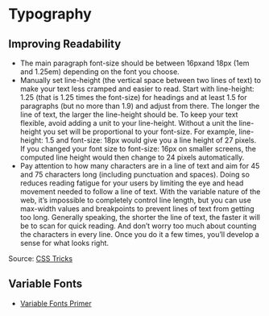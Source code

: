 # Typography

## Improving Readability

- The main paragraph font-size should be between 16pxand 18px (1em and 1.25em) depending on the font you choose.
- Manually set line-height (the vertical space between two lines of text) to make your text less cramped and easier to read. Start with line-height: 1.25 (that is 1.25 times the font-size) for headings and at least 1.5 for paragraphs (but no more than 1.9) and adjust from there. The longer the line of text, the larger the line-height should be. To keep your text flexible, avoid adding a unit to your line-height. Without a unit the line-height you set will be proportional to your font-size. For example, line-height: 1.5 and font-size: 18px would give you a line height of 27 pixels. If you changed your font size to font-size: 16px on smaller screens, the computed line height would then change to 24 pixels automatically.
- Pay attention to how many characters are in a line of text and aim for 45 and 75 characters long (including punctuation and spaces). Doing so reduces reading fatigue for your users by limiting the eye and head movement needed to follow a line of text. With the variable nature of the web, it’s impossible to completely control line length, but you can use max-width values and breakpoints to prevent lines of text from getting too long. Generally speaking, the shorter the line of text, the faster it will be to scan for quick reading. And don’t worry too much about counting the characters in every line. Once you do it a few times, you’ll develop a sense for what looks right.

Source: [CSS Tricks](https://css-tricks.com/design-principles-for-developers-processes-and-css-tips-for-better-web-design/)

## Variable Fonts

- [Variable Fonts Primer](https://variablefonts.io/)